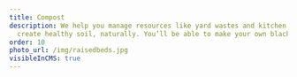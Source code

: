 ```yaml
---
title: Compost
description: We help you manage resources like yard wastes and kitchen scraps to
  create healthy soil, naturally. You’ll be able to make your own black gold. 
order: 10
photo_url: /img/raisedbeds.jpg
visibleInCMS: true
---
```

